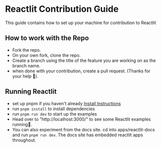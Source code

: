 # Reactlit Contribution Guide

This guide contains how to set up your machine for contribution to Reactlit

## How to work with the Repo

- Fork the repo.
- On your own fork, clone the repo.
- Create a branch using the title of the feature you are working on as the branch name.
- when done with your contribution, create a pull request. (Thanks for your help 🤗).

## Running Reactlit

- set up pnpm if you haven't already [Install Instructions](https://pnpm.io/installation#using-corepack)
- run `pnpm install` to install dependencies
- run `pnpm run dev` to start up the examples
- Head over to "http://localhost:3000/" to see some Reactlit examples running🚀.
- You can also experiment from the docs site. cd into apps/reactlit-docs and run `pnpm run dev`. The docs site has embedded reactlit apps throughout.

